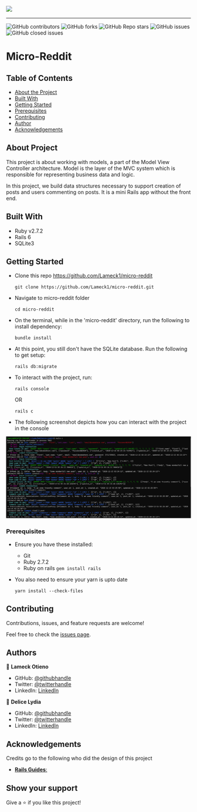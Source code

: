 ![](https://img.shields.io/badge/Microverse-blueviolet)

---

![GitHub contributors](https://img.shields.io/github/contributors/Lameck1/micro-reddit)
![GitHub forks](https://img.shields.io/github/forks/Lameck1/micro-reddit)
![GitHub Repo stars](https://img.shields.io/github/stars/Lameck1/micro-reddit)
![GitHub issues](https://img.shields.io/github/issues-raw/Lameck1/micro-reddit)
![GitHub closed issues](https://img.shields.io/github/issues-closed-raw/Lameck1/micro-reddit)

# Micro-Reddit

## Table of Contents

* [About the Project](#about-the-project)
* [Built With](#built-with)
* [Getting Started](#getting-started)
* [Prerequisites](#prerequisites)
* [Contributing](#contributing)
* [Author](#author)
* [Acknowledgements](#acknowledgements)

## About Project

This project is about working with models, a part of the Model View Controller architecture. Model is the layer of the MVC system which is responsible for representing business data and logic. 

In this project, we build data structures necessary to support creation of posts and users commenting on posts. It is a mini Rails app without the front end. 

## Built With

- Ruby v2.7.2
- Rails 6
- SQLite3

## Getting Started

* Clone this repo https://github.com/Lameck1/micro-reddit
    ```
    git clone https://github.com/Lameck1/micro-reddit.git
    ```
* Navigate to micro-reddit folder
    ```
    cd micro-reddit
    ```
* On the terminal, while in the 'micro-reddit' directory, run the following to install dependency:
    ```
    bundle install
    ```
* At this point, you still don't have the SQLite database. Run the following to get setup:
    ```
    rails db:migrate
    ```
* To interact with the project, run:
    ```
    rails console
    ```

    OR

    ```
    rails c
    ```

* The following screenshot depicts how you can interact with the project in the console

![screenshot](./app/assets/images/screenshot.png)


### Prerequisites

- Ensure you have these installed:
    - Git
    - Ruby 2.7.2
    - Ruby on rails ```gem install rails```

- You also need to ensure your yarn is upto date
    ```
    yarn install --check-files
    ```

## Contributing

Contributions, issues, and feature requests are welcome!

Feel free to check the [issues page](https://github.com/Lameck1/micro-reddit/issues).

## Authors

👤 **Lameck Otieno**
  - GitHub: [@githubhandle](https://github.com/Lameck1)
  - Twitter: [@twitterhandle](https://twitter.com/lameck721)
  - LinkedIn: [LinkedIn](https://www.linkedin.com/in/lameck-odhiambo-642b7077/)

👤 **Delice Lydia**
  - GitHub: [@githubhandle](https://github.com/DeliceLydia)
  - Twitter: [@twitterhandle](https://twitter.com/lameck721)
  - LinkedIn: [LinkedIn](https://twitter.com/IngabireLydia3)

## Acknowledgements

Credits go to the following who did the design of this project
  - [**Rails Guides**:](https://guides.rubyonrails.org/active_record_basics.html)

## Show your support

Give a ⭐️ if you like this project!
